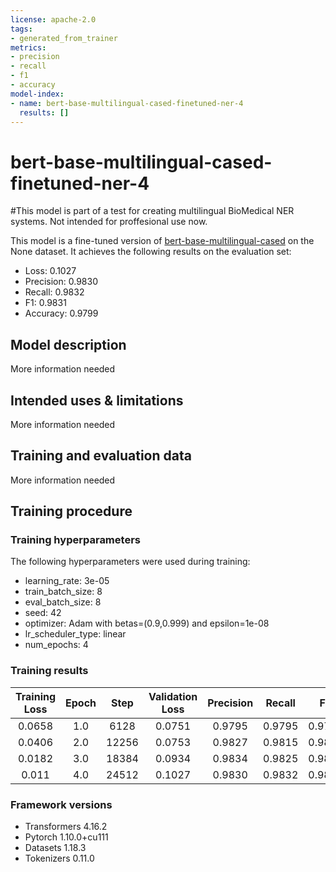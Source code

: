 ```yaml
---
license: apache-2.0
tags:
- generated_from_trainer
metrics:
- precision
- recall
- f1
- accuracy
model-index:
- name: bert-base-multilingual-cased-finetuned-ner-4
  results: []
---
```


<!-- This model card has been generated automatically according to the information the Trainer had access to. You
should probably proofread and complete it, then remove this comment. -->

# bert-base-multilingual-cased-finetuned-ner-4
#This model is part of a test for creating multilingual BioMedical NER systems. Not intended for proffesional use now.

This model is a fine-tuned version of [bert-base-multilingual-cased](https://huggingface.co/bert-base-multilingual-cased) on the None dataset.
It achieves the following results on the evaluation set:
- Loss: 0.1027
- Precision: 0.9830
- Recall: 0.9832
- F1: 0.9831
- Accuracy: 0.9799

## Model description

More information needed

## Intended uses & limitations

More information needed

## Training and evaluation data

More information needed

## Training procedure

### Training hyperparameters

The following hyperparameters were used during training:
- learning_rate: 3e-05
- train_batch_size: 8
- eval_batch_size: 8
- seed: 42
- optimizer: Adam with betas=(0.9,0.999) and epsilon=1e-08
- lr_scheduler_type: linear
- num_epochs: 4

### Training results

| Training Loss | Epoch | Step  | Validation Loss | Precision | Recall | F1     | Accuracy |
|:-------------:|:-----:|:-----:|:---------------:|:---------:|:------:|:------:|:--------:|
| 0.0658        | 1.0   | 6128  | 0.0751          | 0.9795    | 0.9795 | 0.9795 | 0.9758   |
| 0.0406        | 2.0   | 12256 | 0.0753          | 0.9827    | 0.9815 | 0.9821 | 0.9786   |
| 0.0182        | 3.0   | 18384 | 0.0934          | 0.9834    | 0.9825 | 0.9829 | 0.9796   |
| 0.011         | 4.0   | 24512 | 0.1027          | 0.9830    | 0.9832 | 0.9831 | 0.9799   |


### Framework versions

- Transformers 4.16.2
- Pytorch 1.10.0+cu111
- Datasets 1.18.3
- Tokenizers 0.11.0
